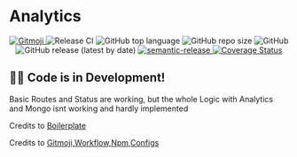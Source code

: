 # Analytics
<p align="center">
  <a href="https://gitmoji.dev">
    <img src="https://img.shields.io/badge/gitmoji-%20😜%20😍-FFDD67.svg?style=flat-square" alt="Gitmoji">
  </a>
  <img src="https://github.com/kaaax0815/nodejsanalytics/actions/workflows/release.yml/badge.svg" alt="Release CI">
  <img alt="GitHub top language" src="https://img.shields.io/github/languages/top/kaaax0815/nodejsanalytics">
  <img alt="GitHub repo size" src="https://img.shields.io/github/repo-size/kaaax0815/nodejsanalytics">
  <img alt="GitHub" src="https://img.shields.io/github/license/kaaax0815/nodejsanalytics">
  <img alt="GitHub release (latest by date)" src="https://img.shields.io/github/v/release/kaaax0815/nodejsanalytics">
  <a href="https://github.com/semantic-release/semantic-release">
    <img alt="semantic-release" src="https://img.shields.io/badge/%20%20%F0%9F%93%A6%F0%9F%9A%80-semantic--release-e10079.svg">
  </a>
  <a href='https://coveralls.io/github/kaaax0815/nodejsanalytics?branch=main'>
    <img src='https://coveralls.io/repos/github/kaaax0815/nodejsanalytics/badge.svg?branch=main' alt='Coverage Status' />
  </a>
</p>

## :construction::poop: Code is in Development!

Basic Routes and Status are working, but the whole Logic with Analytics and Mongo isnt working and hardly implemented

Credits to [Boilerplate](https://github.com/danielfsousa/express-rest-boilerplate)

Credits to [Gitmoji,Workflow,Npm,Configs](https://github.com/BetaHuhn)
